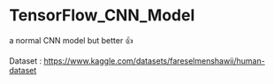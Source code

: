 # TensorFlow_CNN_Model
a normal CNN model but better 👍

Dataset : https://www.kaggle.com/datasets/fareselmenshawii/human-dataset 
